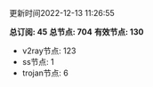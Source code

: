 更新时间2022-12-13 11:26:55

**总订阅: 45**
**总节点: 704**
**有效节点: 130**
- v2ray节点: 123
- ss节点: 1
- trojan节点: 6
